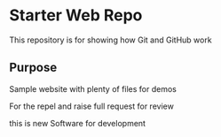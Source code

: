 # Starter Web Repo

This repository is for showing how Git and GitHub work

## Purpose

Sample website with plenty of files for demos

For the repel and raise full request for review

this is new Software for development


